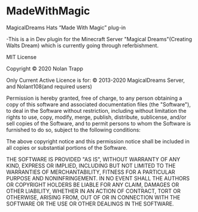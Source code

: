# MadeWithMagic
MagicalDreams Hats “Made With Magic” plug-in

-This is a in Dev plugin for the Minecraft Server "Magical Dreams"(Creating Walts Dream) which is currently going through referbishment.






MIT License

Copyright © 2020 Nolan Trapp

Only Current Active Licence is for: © 2013-2020 MagicalDreams Server, and Nolant108(and required users)

Permission is hereby granted, free of charge, to any person obtaining a copy
of this software and associated documentation files (the "Software"), to deal
in the Software without restriction, including without limitation the rights
to use, copy, modify, merge, publish, distribute, sublicense, and/or sell
copies of the Software, and to permit persons to whom the Software is
furnished to do so, subject to the following conditions:

The above copyright notice and this permission notice shall be included in all
copies or substantial portions of the Software.

THE SOFTWARE IS PROVIDED "AS IS", WITHOUT WARRANTY OF ANY KIND, EXPRESS OR
IMPLIED, INCLUDING BUT NOT LIMITED TO THE WARRANTIES OF MERCHANTABILITY,
FITNESS FOR A PARTICULAR PURPOSE AND NONINFRINGEMENT. IN NO EVENT SHALL THE
AUTHORS OR COPYRIGHT HOLDERS BE LIABLE FOR ANY CLAIM, DAMAGES OR OTHER
LIABILITY, WHETHER IN AN ACTION OF CONTRACT, TORT OR OTHERWISE, ARISING FROM,
OUT OF OR IN CONNECTION WITH THE SOFTWARE OR THE USE OR OTHER DEALINGS IN THE
SOFTWARE.
